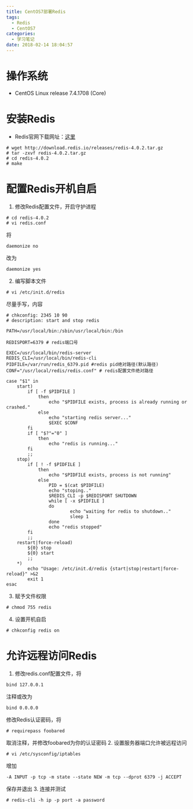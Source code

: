 ```yaml
---
title: CentOS7部署Redis
tags:
  - Redis
  - CentOS7
categories:
  - 学习笔记
date: 2018-02-14 18:04:57
---
```


# 操作系统 #
* CentOS Linux release 7.4.1708 (Core)

# 安装Redis #
+ Redis官网下载网址：[这里](http://redis.io/download)
```
# wget http://download.redis.io/releases/redis-4.0.2.tar.gz
# tar -zxvf redis-4.0.2.tar.gz
# cd redis-4.0.2
# make
```
# 配置Redis开机自启 #
1. 修改Redis配置文件，开启守护进程
```
# cd redis-4.0.2
# vi redis.conf
```
将
```
daemonize no
```
改为
```
daemonize yes
```
2. 编写脚本文件
```
# vi /etc/init.d/redis
```
尽量手写，内容
```
# chkconfig: 2345 10 90
# description: start and stop redis

PATH=/usr/local/bin:/sbin/usr/local/bin:/bin

REDISPORT=6379 # redis端口号

EXEC=/usr/local/bin/redis-server 
REDIS_CLI=/usr/local/bin/redis-cli
PIDFILE=/var/run/redis_6379.pid #redis pid绝对路径(默认路径)
CONF="/usr/local/redis/redis.conf" # redis配置文件绝对路径

case "$1" in
    start)
        if [ -f $PIDFILE ]
            then
                echo "$PIDFILE exists, process is already running or crashed."
            else
                echo "starting redis server..."
                $EXEC $CONF
        fi
        if [ "$?"="0" ]
            then
                echo "redis is running..."
        fi
        ;;
    stop)
        if [ ! -f $PIDFILE ] 
            then
                echo "$PIDFILE exists, process is not running"
            else
                PID = $(cat $PIDFILE)
                echo "stoping.."
                $REDIS_CLI -p $REDISPORT SHUTDOWN
                while [ -x $PIDFILE ]
                do
                        echo "waiting for redis to shutdown.."
                        sleep 1
                done
                echo "redis stopped"
        fi
        ;;
    restart|force-reload)
        ${0} stop
        ${0} start
        ;;
    *)
        echo "Usage: /etc/init.d/redis {start|stop|restart|force-reload}" >&2
        exit 1
esac
```
3. 赋予文件权限
```
# chmod 755 redis
```
4. 设置开机自启
```
# chkconfig redis on
```
# 允许远程访问Redis #
1. 修改redis.conf配置文件，将
```
bind 127.0.0.1
```
注释或改为
```
bind 0.0.0.0
```
修改Redis认证密码，将
```
# requirepass foobared
```
取消注释，并修改foobared为你的认证密码
2. 设置服务器端口允许被远程访问
```
# vi /etc/sysconfig/iptables
```
增加
```
-A INPUT -p tcp -m state --state NEW -m tcp --dprot 6379 -j ACCEPT
```
保存并退出
3. 连接并测试
```
# redis-cli -h ip -p port -a password
```
